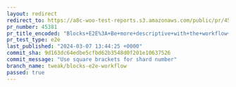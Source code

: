 ```yaml
---
layout: redirect
redirect_to: https://a8c-woo-test-reports.s3.amazonaws.com/public/pr/45381/e2e/index.html
pr_number: 45381
pr_title_encoded: "Blocks+E2E%3A+Be+more+descriptive+with+the+workflow+titles"
pr_test_type: e2e
last_published: "2024-03-07 13:44:25 +0000"
commit_sha: 9d163dc64edbe5cfbd62b3548d0f201e10637526
commit_message: "Use square brackets for shard number"
branch_name: tweak/blocks-e2e-workflow
passed: true
---
```

